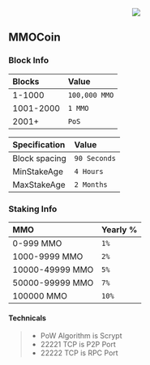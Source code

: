 <p align="center">
  <img src="https://image.ibb.co/mWpAzn/mmopro_avatar.png">
</p>

## MMOCoin


### Block Info

| Blocks | Value |
|:-----------|:-----------|
| 1-1000 | `100,000 MMO` |
| 1001-2000 | `1 MMO` |
| 2001+ | `PoS` |


| Specification | Value |
|:-----------|:-----------|
| Block spacing | `90 Seconds` |
| MinStakeAge | `4 Hours` |
| MaxStakeAge | `2 Months` |


### Staking Info

| MMO | Yearly % |
|:-----------|:-----------|
| 0-999 MMO | `1%` |
| 1000-9999 MMO | `2%` |
| 10000-49999 MMO | `5%` |
| 50000-99999 MMO | `7%` |
| 100000 MMO  | `10%` |


#### Technicals

> - PoW Algorithm is Scrypt
> - 22221 TCP is P2P Port
> - 22222 TCP is RPC Port
